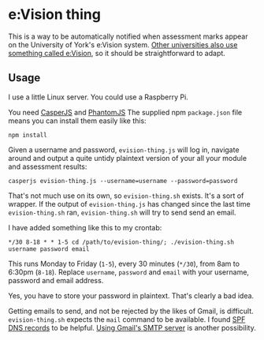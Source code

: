 e:Vision thing
==============

This is a way to be automatically notified when assessment marks appear on the University of York's e:Vision system.
[Other universities also use something called e:Vision](https://www.google.co.uk/search?q=evision), so it should be straightforward to adapt.

Usage
-----

I use a little Linux server. You could use a Raspberry Pi. 

You need [CasperJS](http://casperjs.org/) and [PhantomJS](http://phantomjs.org/)
The supplied npm `package.json` file means you can install them easily like this:

    npm install

Given a username and password, `evision-thing.js` will log in, navigate around and output a quite untidy plaintext version of your all your module and assessment results:

    casperjs evision-thing.js --username=username --password=password

That's not much use on its own, so `evision-thing.sh` exists.
It's a sort of wrapper.
If the output of `evision-thing.js` has changed since the last time `evision-thing.sh` ran, `evision-thing.sh` will try to send send an email.

I have added something like this to my crontab:

    */30 8-18 * * 1-5 cd /path/to/evision-thing/; ./evision-thing.sh username password email

This runs Monday to Friday (`1-5`), every 30 minutes (`*/30`), from 8am to 6:30pm (`8-18`).
Replace `username`, `password` and `email` with your username, password and email address.

Yes, you have to store your password in plaintext.
That's clearly a bad idea.

Getting emails to send, and not be rejected by the likes of Gmail, is difficult.
`evision-thing.sh` expects the `mail` command to be available.
I found [SPF DNS records](http://en.wikipedia.org/wiki/Sender_Policy_Framework) to be helpful.
[Using Gmail's SMTP server](http://www.leancrew.com/all-this/2014/08/getting-around-a-gmail-restriction/) is another possibility.
